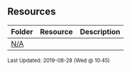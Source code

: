 ## Resources
| Folder | Resource | Description|
 | ------------|------------|------------|
 | [N/A](https://github.com/rugbyprof/5303-Adv-Database/tree/master/Resources/N/A) |

<sup>Last Updated: 2019-08-28 (Wed @ 10:45)</sup>